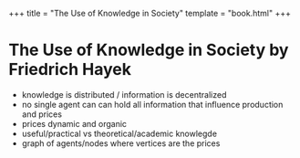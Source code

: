 +++
title = "The Use of Knowledge in Society"
template = "book.html"
+++

# The Use of Knowledge in Society by Friedrich Hayek

- knowledge is distributed / information is decentralized
- no single agent can can hold all information that influence production and prices
- prices dynamic and organic
- useful/practical vs theoretical/academic knowlegde
- graph of agents/nodes where vertices are the prices
